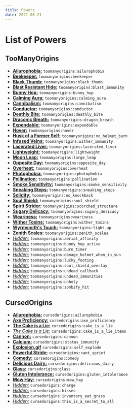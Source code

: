 ```yaml
---
title: Powers
date: 2021-06-21
---
```

# List of Powers

## TooManyOrigins
* [**Ailurophobia:**](https://github.com/MerchantPug/toomanyorigins/blob/master/src/main/resources/data/toomanyorigins/powers/ailurophobia.json) `toomanyorigins:ailurophobia`
* [**Beekeeper:**](https://github.com/MerchantPug/toomanyorigins/blob/master/src/main/resources/data/toomanyorigins/powers/beekeeper.json) `toomanyorigins:beekeeper`
* [**Black Thumb:**](https://github.com/MerchantPug/toomanyorigins/blob/master/src/main/resources/data/toomanyorigins/powers/black_thumb.json) `toomanyorigins:black_thumb`
* [**Blast Resistant Hide:**](https://github.com/MerchantPug/toomanyorigins/blob/master/src/main/resources/data/toomanyorigins/powers/blast_immunity.json) `toomanyorigins:blast_immunity`
* [**Bunny Hop:**](https://github.com/MerchantPug/toomanyorigins/blob/master/src/main/resources/data/toomanyorigins/powers/bunny_hop.json) `toomanyorigins:bunny_hop`
* [**Calming Aura:**](https://github.com/MerchantPug/toomanyorigins/blob/master/src/main/resources/data/toomanyorigins/powers/calming_aura.json) `toomanyorigins:calming_aura`
* [**Cannibalism:**](https://github.com/MerchantPug/toomanyorigins/blob/master/src/main/resources/data/toomanyorigins/powers/cannibalism.json) `toomanyorigins:cannibalism`
* [**Conductor:**](https://github.com/MerchantPug/toomanyorigins/blob/master/src/main/resources/data/toomanyorigins/powers/conductor.json) `toomanyorigins:conductor`
* [**Deathly Bite:**](https://github.com/MerchantPug/toomanyorigins/blob/master/src/main/resources/data/toomanyorigins/powers/deathly_bite.json) `toomanyorigins:deathly_bite`
* [**Draconic Breath:**](https://github.com/MerchantPug/toomanyorigins/blob/master/src/main/resources/data/toomanyorigins/powers/dragon_breath.json) `toomanyorigins:dragon_breath`
* [**Expendable:**](https://github.com/MerchantPug/toomanyorigins/blob/master/src/main/resources/data/toomanyorigins/powers/expendable.json) `toomanyorigins:expendable`
* [**Hover:**](https://github.com/MerchantPug/toomanyorigins/blob/master/src/main/resources/data/toomanyorigins/powers/hover.json) `toomanyorigins:hover`
* [**Husk of a Former Self:**](https://github.com/MerchantPug/toomanyorigins/blob/master/src/main/resources/data/toomanyorigins/powers/no_helmet_burn.json) `toomanyorigins:no_helmet_burn`
* [**Infused Veins:**](https://github.com/MerchantPug/toomanyorigins/blob/master/src/main/resources/data/toomanyorigins/powers/wither_immunity.json) `toomanyorigins:wither_immunity`
* [**Lacerated Liver:**](https://github.com/MerchantPug/toomanyorigins/blob/master/src/main/resources/data/toomanyorigins/powers/lacerated_liver.json) `toomanyorigins:lacerated_liver`
* [**Lightweight:**](https://github.com/MerchantPug/toomanyorigins/blob/master/src/main/resources/data/toomanyorigins/powers/lightweight.json) `toomanyorigins:lightweight`
* [**Moon Leap:**](https://github.com/MerchantPug/toomanyorigins/blob/master/src/main/resources/data/toomanyorigins/powers/large_leap.json) `toomanyorigins:large_leap`
* [**Opposite Day:**](https://github.com/MerchantPug/toomanyorigins/blob/master/src/main/resources/data/toomanyorigins/powers/opposite_day.json) `toomanyorigins:opposite_day`
* [**Overheat:**](https://github.com/MerchantPug/toomanyorigins/blob/master/src/main/resources/data/toomanyorigins/powers/overheat.json) `toomanyorigins:overheat`
* [**Photophobia:**](https://github.com/MerchantPug/toomanyorigins/blob/master/src/main/resources/data/toomanyorigins/powers/photophobia.json) `toomanyorigins:photophobia`
* [**Pollination:**](https://github.com/MerchantPug/toomanyorigins/blob/master/src/main/resources/data/toomanyorigins/powers/pollination.json) `toomanyorigins:pollination`
* [**Smoke Sensitivity:**](https://github.com/MerchantPug/toomanyorigins/blob/master/src/main/resources/data/toomanyorigins/powers/smoke_sensitivity.json) `toomanyorigins:smoke_sensitivity`
* [**Sneaking Steps:**](https://github.com/MerchantPug/toomanyorigins/blob/master/src/main/resources/data/toomanyorigins/powers/sneaking_steps.json) `toomanyorigins:sneaking_steps`
* [**Solidity:**](https://github.com/MerchantPug/toomanyorigins/blob/master/src/main/resources/data/toomanyorigins/powers/no_knockback.json) `toomanyorigins:no_knockback`
* [**Soul Shield:**](https://github.com/MerchantPug/toomanyorigins/blob/master/src/main/resources/data/toomanyorigins/powers/soul_shield.json) `toomanyorigins:soul_shield`
* [**Spirit Strider:**](https://github.com/MerchantPug/toomanyorigins/blob/master/src/main/resources/data/toomanyorigins/powers/scorched_structure.json) `toomanyorigins:scorched_structure`
* [**Sugary Delicacy:**](https://github.com/MerchantPug/toomanyorigins/blob/master/src/main/resources/data/toomanyorigins/powers/sugary_delicacy.json) `toomanyorigins:sugary_delicacy`
* [**Weariness:**](https://github.com/MerchantPug/toomanyorigins/blob/master/src/main/resources/data/toomanyorigins/powers/weariness.json) `toomanyorigins:weariness`
* [**Wither Toxins:**](https://github.com/MerchantPug/toomanyorigins/blob/master/src/main/resources/data/toomanyorigins/powers/wither_toxins.json) `toomanyorigins:wither_toxins`
* [**Wyrmsmith's Touch:**](https://github.com/MerchantPug/toomanyorigins/blob/v0.2.2/src/main/resources/data/toomanyorigins/powers/light_up.json) `toomanyorigins:light_up`
* [**Zenith Scales:**](https://github.com/MerchantPug/toomanyorigins/blob/master/src/main/resources/data/toomanyorigins/powers/zenith_scales.json) `toomanyorigins:zenith_scales`
* [*Hidden:*](https://github.com/MerchantPug/toomanyorigins/blob/master/src/main/resources/data/toomanyorigins/powers/aerial_affinity.json) `toomanyorigins:aerial_affinity`
* [*Hidden:*](https://github.com/MerchantPug/toomanyorigins/blob/master/src/main/resources/data/toomanyorigins/powers/bunny_hop_active.json) `toomanyorigins:bunny_hop_active`
* [*Hidden:*](https://github.com/MerchantPug/toomanyorigins/blob/master/src/main/resources/data/toomanyorigins/powers/burn_timer.json) `toomanyorigins:burn_timer`
* [*Hidden:*](https://github.com/MerchantPug/toomanyorigins/blob/master/src/main/resources/data/toomanyorigins/powers/damage_helmet_when_in_sun.json) `toomanyorigins:damage_helmet_when_in_sun`
* [*Hidden:*](https://github.com/MerchantPug/toomanyorigins/blob/master/src/main/resources/data/toomanyorigins/powers/lucky_footing.json) `toomanyorigins:lucky_footing`
* [*Hidden:*](https://github.com/MerchantPug/toomanyorigins/blob/master/src/main/resources/data/toomanyorigins/powers/soul_shield_overlay.json) `toomanyorigins:soul_shield_overlay`
* [*Hidden:*](https://github.com/MerchantPug/toomanyorigins/blob/master/src/main/resources/data/toomanyorigins/powers/undead_callback.json) `toomanyorigins:undead_callback`
* [*Hidden:*](https://github.com/MerchantPug/toomanyorigins/blob/master/src/main/resources/data/toomanyorigins/powers/undead_immunities.json) `toomanyorigins:undead_immunities`
* [*Hidden:*](https://github.com/MerchantPug/toomanyorigins/blob/master/src/main/resources/data/toomanyorigins/powers/unholy.json) `toomanyorigins:unholy`
* [*Hidden:*](https://github.com/MerchantPug/toomanyorigins/blob/master/src/main/resources/data/toomanyorigins/powers/zombify_hit.json) `toomanyorigins:zombify_hit`

## CursedOrigins
* [**Ailurophobia:**](https://github.com/MerchantPug/cursedorigins/blob/1.18/src/main/resources/data/cursedorigins/powers/ailurophobia.json) `cursedorigins:ailurophobia`
* [**Axe Proficiency:**](https://github.com/MerchantPug/cursedorigins/blob/1.18/src/main/resources/data/cursedorigins/powers/axe_proficiency.json) `cursedorigins:axe_proficiency`
* [**The Cake is a Lie:**](https://github.com/MerchantPug/cursedorigins/blob/1.18/src/main/resources/data/cursedorigins/powers/cake_is_a_lie.json) `cursedorigins:cake_is_a_lie`
* [*The Cake is a Lie:*](https://github.com/MerchantPug/cursedorigins/blob/1.18/src/main/resources/data/cursedorigins/powers/cake_is_a_lie_items.json) `cursedorigins:cake_is_a_lie_items`
* [**Cannon:**](https://github.com/MerchantPug/cursedorigins/blob/1.18/src/main/resources/data/cursedorigins/powers/cannon.json) `cursedorigins:cannon`
* [**Calcium:**](https://github.com/MerchantPug/cursedorigins/blob/1.18/src/main/resources/data/cursedorigins/powers/status_immunity.json) `cursedorigins:status_immunity`
* [**Explosion.gif**](https://github.com/MerchantPug/cursedorigins/blob/1.18/src/main/resources/data/cursedorigins/powers/self_explode.json) `cursedorigins:self_explode`
* [**Powerful Stride:**](https://github.com/MerchantPug/cursedorigins/blob/1.18/src/main/resources/data/cursedorigins/powers/cant_sprint.json) `cursedorigins:cant_sprint`
* [**Comedy:**](https://github.com/MerchantPug/cursedorigins/blob/1.18/src/main/resources/data/cursedorigins/powers/comedy.json) `cursedorigins:comedy`
* [**Delicious Dairy:**](https://github.com/MerchantPug/cursedorigins/blob/1.18/src/main/resources/data/cursedorigins/powers/delicious_dairy.json) `cursedorigins:delicious_dairy`
* [**Glass:**](https://github.com/MerchantPug/cursedorigins/blob/1.18/src/main/resources/data/cursedorigins/powers/glass.json) `cursedorigins:glass`
* [**Gluten Intolerance:**](https://github.com/MerchantPug/cursedorigins/blob/1.18/src/main/resources/data/cursedorigins/powers/gluten_intolerance.json) `cursedorigins:gluten_intolerance`
* [**Mow Hay:**](https://github.com/MerchantPug/cursedorigins/blob/1.18/src/main/resources/data/cursedorigins/powers/mow_hay.json) `cursedorigins:mow_hay`
* [*Hidden:*](https://github.com/MerchantPug/cursedorigins/blob/1.18/src/main/resources/data/cursedorigins/powers/charge.json) `cursedorigins:charge`
* [*Hidden:*](https://github.com/MerchantPug/cursedorigins/blob/1.18/src/main/resources/data/cursedorigins/powers/hisses.json) `cursedorigins:hisses`
* [*Hidden:*](https://github.com/MerchantPug/cursedorigins/blob/1.18/src/main/resources/data/cursedorigins/powers/inventory_eat_grass.json) `cursedorigins:inventory_eat_grass`
* [*Hidden:*](https://github.com/MerchantPug/cursedorigins/blob/1.18/src/main/resources/data/cursedorigins/powers/this_is_a_secret_to_all.json) `cursedorigins:this_is_a_secret_to_all`